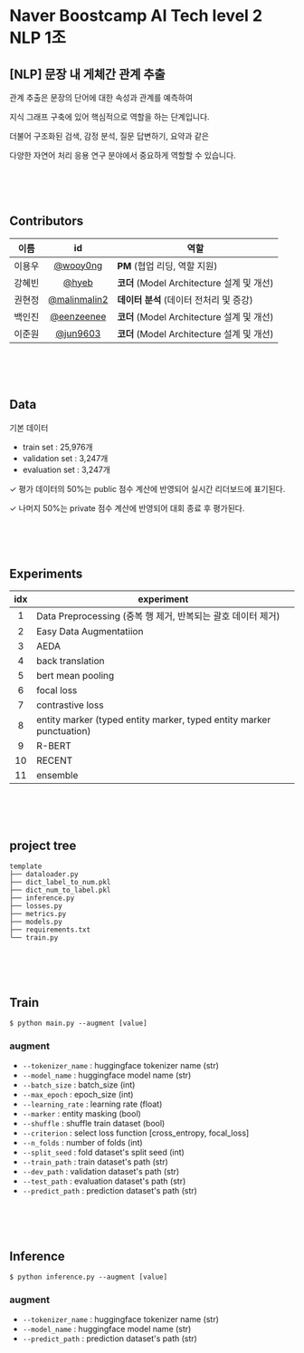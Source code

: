 # **Naver Boostcamp AI Tech level 2 NLP 1조**

## **[NLP] 문장 내 게체간 관계 추출**

관계 추출은 문장의 단어에 대한 속성과 관계를 예측하여

지식 그래프 구축에 있어 핵심적으로 역할을 하는 단계입니다.

더불어 구조화된 검색, 감정 분석, 질문 답변하기, 요약과 같은

다양한 자연어 처리 응용 연구 분야에서 중요하게 역할할 수 있습니다.

<br><br><br>

## **Contributors**

|이름|id|역할|
|:--:|:--:|--|
|이용우|[@wooy0ng](https://github.com/wooy0ng)|**PM** (협업 리딩, 역할 지원)|
|강혜빈|[@hyeb](https://github.com/hyeb)|**코더** (Model Architecture 설계 및 개선)
|권현정|[@malinmalin2](https://github.com/malinmalin2)|**데이터 분석** (데이터 전처리 및 증강)|
|백인진|[@eenzeenee](https://github.com/eenzeenee)|**코더** (Model Architecture 설계 및 개선)|
|이준원|[@jun9603](https://github.com/jun9603)|**코더** (Model Architecture 설계 및 개선)


<br><br><br>


## **Data**

기본 데이터
- train set : 25,976개
- validation set : 3,247개
- evaluation set : 3,247개

✓ 평가 데이터의 50%는 public 점수 계산에 반영되어 실시간 리더보드에 표기된다.

✓ 나머지 50%는 private 점수 계산에 반영되어 대회 종료 후 평가된다. 


<br><br><br>


## **Experiments**

|idx|experiment|  
|:--:|--|
|1|Data Preprocessing (중복 행 제거, 반복되는 괄호 데이터 제거)|
|2|Easy Data Augmentatiion|
|3|AEDA|
|4|back translation|
|5|bert mean pooling|
|6|focal loss|
|7|contrastive loss|
|8|entity marker (typed entity marker, typed entity marker punctuation)
|9| R-BERT
|10| RECENT
|11| ensemble



<br><br><br>

## **project tree**

```
template
├── dataloader.py
├── dict_label_to_num.pkl
├── dict_num_to_label.pkl
├── inference.py
├── losses.py
├── metrics.py
├── models.py
├── requirements.txt
└── train.py
```

<br><br><br>

## **Train**

```
$ python main.py --augment [value]
```

### **augment**
- `--tokenizer_name` : huggingface tokenizer name (str)
- `--model_name` : huggingface model name (str)
- `--batch_size` : batch_size (int)
- `--max_epoch` : epoch_size (int)
- `--learning_rate` : learning rate (float)
- `--marker` : entity masking (bool)
- `--shuffle` : shuffle train dataset (bool)
- `--criterion` : select loss function [cross_entropy, focal_loss]
- `--n_folds` :  number of folds (int)
- `--split_seed` : fold dataset's split seed (int)
- `--train_path` : train dataset's path (str)
- `--dev_path` : validation dataset's path (str)
- `--test_path` : evaluation dataset's path (str)
- `--predict_path` : prediction dataset's path (str)

<br><br><br>

## **Inference**

```
$ python inference.py --augment [value]
```

### **augment**
- `--tokenizer_name` : huggingface tokenizer name (str)
- `--model_name` : huggingface model name (str)
- `--predict_path` : prediction dataset's path (str)


<br><br><br>


